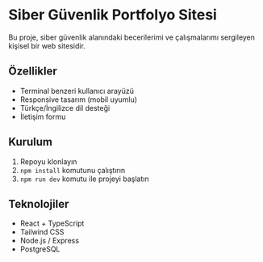 # Siber Güvenlik Portfolyo Sitesi

Bu proje, siber güvenlik alanındaki becerilerimi ve çalışmalarımı sergileyen kişisel bir web sitesidir.

## Özellikler
- Terminal benzeri kullanıcı arayüzü
- Responsive tasarım (mobil uyumlu)
- Türkçe/İngilizce dil desteği
- İletişim formu

## Kurulum
1. Repoyu klonlayın
2. `npm install` komutunu çalıştırın
3. `npm run dev` komutu ile projeyi başlatın

## Teknolojiler
- React + TypeScript
- Tailwind CSS
- Node.js / Express
- PostgreSQL
